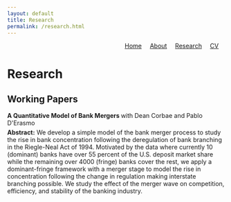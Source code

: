 ```yaml
---
layout: default
title: Research
permalink: /research.html
---
```


<!-- Custom Top Navigation -->
<div style="text-align: right; margin-bottom: 20px;">
  <a href="/" style="margin-right: 15px;">Home</a>
  <a href="/about.html" style="margin-right: 15px;">About</a>
  <a href="/research.html" style="margin-right: 15px;">Research</a>
  <a href="/cv.html" style="margin-right: 15px;">CV</a>
</div>

<!-- Research Content -->
<h1>Research</h1>
<h2>Working Papers</h2>

<div style="margin-bottom: 30px;">
  <p style="margin: 0;">
    <a href="/assets/AQuantitativeModelofBankMergers.pdf" target="_blank" style="font-weight: bold; text-decoration: none;">
      A Quantitative Model of Bank Mergers
    </a>
    with Dean Corbae and Pablo D'Erasmo
  </p>
  <p style="margin-top: 5px;">
    <strong>Abstract:</strong> We develop a simple model of the bank merger process to study the rise in bank concentration following the deregulation of bank branching in the Riegle-Neal Act of 1994. Motivated by the data where currently 10 (dominant) banks have over 55 percent of the U.S. deposit market share while the remaining over 4000 (fringe) banks cover the rest, we apply a dominant-fringe framework with a merger stage to model the rise in concentration following the change in regulation making interstate branching possible. We study the effect of the merger wave on competition, efficiency, and stability of the banking industry.
  </p>
</div>
